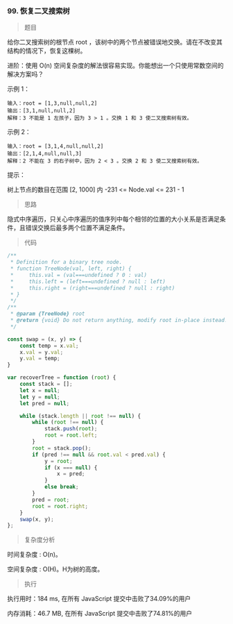 ### 99. 恢复二叉搜索树

> 题目

给你二叉搜索树的根节点 root ，该树中的两个节点被错误地交换。请在不改变其结构的情况下，恢复这棵树。

进阶：使用 O(n) 空间复杂度的解法很容易实现。你能想出一个只使用常数空间的解决方案吗？

示例 1：
```
输入：root = [1,3,null,null,2]
输出：[3,1,null,null,2]
解释：3 不能是 1 左孩子，因为 3 > 1 。交换 1 和 3 使二叉搜索树有效。
```

示例 2：
```
输入：root = [3,1,4,null,null,2]
输出：[2,1,4,null,null,3]
解释：2 不能在 3 的右子树中，因为 2 < 3 。交换 2 和 3 使二叉搜索树有效。
```
提示：

树上节点的数目在范围 [2, 1000] 内
-231 <= Node.val <= 231 - 1

> 思路

隐式中序遍历，只关心中序遍历的值序列中每个相邻的位置的大小关系是否满足条件，且错误交换后最多两个位置不满足条件。

> 代码

```js
/**
 * Definition for a binary tree node.
 * function TreeNode(val, left, right) {
 *     this.val = (val===undefined ? 0 : val)
 *     this.left = (left===undefined ? null : left)
 *     this.right = (right===undefined ? null : right)
 * }
 */
/**
 * @param {TreeNode} root
 * @return {void} Do not return anything, modify root in-place instead.
 */

const swap = (x, y) => {
    const temp = x.val;
    x.val = y.val;
    y.val = temp;
}

var recoverTree = function (root) {
    const stack = [];
    let x = null;
    let y = null;
    let pred = null;

    while (stack.length || root !== null) {
        while (root !== null) {
            stack.push(root);
            root = root.left;
        }
        root = stack.pop();
        if (pred !== null && root.val < pred.val) {
            y = root;
            if (x === null) {
                x = pred;
            }
            else break;
        }
        pred = root;
        root = root.right;
    }
    swap(x, y);
};
```

> 复杂度分析

时间复杂度 : O(n)。

空间复杂度 : O(H)。H为树的高度。

> 执行

执行用时：184 ms, 在所有 JavaScript 提交中击败了34.09%的用户

内存消耗：46.7 MB, 在所有 JavaScript 提交中击败了74.81%的用户